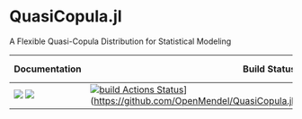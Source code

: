 # QuasiCopula.jl
A Flexible Quasi-Copula Distribution for Statistical Modeling


| **Documentation** | **Build Status** | **Code Coverage**  |
|-------------------|------------------|--------------------|
| [![](https://img.shields.io/badge/docs-dev-blue.svg)](https://OpenMendel.github.io/QuasiCopula.jl/dev) [![](https://img.shields.io/badge/docs-stable-blue.svg)](https://OpenMendel.github.io/QuasiCopula.jl/stable) | [![build Actions Status](https://github.com/OpenMendel/QuasiCopula.jl/workflows/CI/badge.svg)](https://github.com/OpenMendel/QuasiCopula.jl/actions)](https://github.com/OpenMendel/QuasiCopula.jl/actions/workflows/JuliaNightly.yml)| [![codecov](https://codecov.io/gh/OpenMendel/QuasiCopula.jl/branch/master/graph/badge.svg?token=YyPqiFpIM1)](https://codecov.io/gh/OpenMendel/QuasiCopula.jl) |
